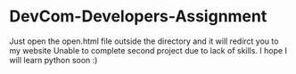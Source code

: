 # DevCom-Developers-Assignment
Just open the open.html file outside the directory and it will redirct you to my website
Unable to complete second project due to lack of skills. I hope I will learn python soon :)
